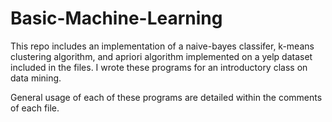 # Basic-Machine-Learning
This repo includes an implementation of a naive-bayes classifer, k-means clustering algorithm, and apriori algorithm implemented on a yelp dataset included in the files. I wrote these programs for an introductory class on data mining.

General usage of each of these programs are detailed within the comments of each file.

